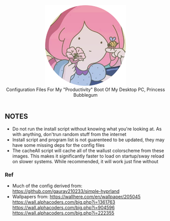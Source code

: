 <div align=center> 
    <img src="assets/bubblegum.png" width=50%>
    <br>
    Configuration Files For My "Productivity" Boot Of My Desktop PC, Princess Bubblegum
    <br>
    <br>
</div>

## NOTES

+ Do not run the install script without knowing what you're looking at. As with anything, don'trun random stuff from the internet
+ Install script and program list is not guarenteed to be updated, they may have some missing deps for the config files
+  The cacheAll script will cache all of the wallust colorscheme from these images. This makes it significantly faster to load on startup/sway reload on slower systems. 
While recommended, it will work just fine without 

### Ref

+ Much of the config derived from: https://github.com/gaurav210233/simple-hyprland
+ Wallpapers from: 
    https://wallhere.com/en/wallpaper/205045
    https://wall.alphacoders.com/big.php?i=1361763
    https://wall.alphacoders.com/big.php?i=904596
    https://wall.alphacoders.com/big.php?i=222355
